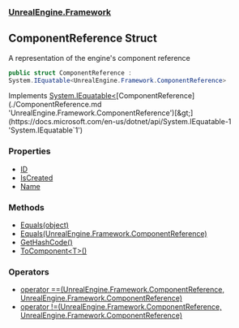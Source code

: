 ### [UnrealEngine.Framework](./UnrealEngine-Framework.md 'UnrealEngine.Framework')
## ComponentReference Struct
A representation of the engine's component reference  
```csharp
public struct ComponentReference :
System.IEquatable<UnrealEngine.Framework.ComponentReference>
```
Implements [System.IEquatable&lt;](https://docs.microsoft.com/en-us/dotnet/api/System.IEquatable-1 'System.IEquatable`1')[ComponentReference](./ComponentReference.md 'UnrealEngine.Framework.ComponentReference')[&gt;](https://docs.microsoft.com/en-us/dotnet/api/System.IEquatable-1 'System.IEquatable`1')  
### Properties
- [ID](./ComponentReference-ID.md 'UnrealEngine.Framework.ComponentReference.ID')
- [IsCreated](./ComponentReference-IsCreated.md 'UnrealEngine.Framework.ComponentReference.IsCreated')
- [Name](./ComponentReference-Name.md 'UnrealEngine.Framework.ComponentReference.Name')
### Methods
- [Equals(object)](./ComponentReference-Equals(object).md 'UnrealEngine.Framework.ComponentReference.Equals(object)')
- [Equals(UnrealEngine.Framework.ComponentReference)](./ComponentReference-Equals(ComponentReference).md 'UnrealEngine.Framework.ComponentReference.Equals(UnrealEngine.Framework.ComponentReference)')
- [GetHashCode()](./ComponentReference-GetHashCode().md 'UnrealEngine.Framework.ComponentReference.GetHashCode()')
- [ToComponent&lt;T&gt;()](./ComponentReference-ToComponent-T-().md 'UnrealEngine.Framework.ComponentReference.ToComponent&lt;T&gt;()')
### Operators
- [operator ==(UnrealEngine.Framework.ComponentReference, UnrealEngine.Framework.ComponentReference)](./ComponentReference-op_Equality(ComponentReference_ComponentReference).md 'UnrealEngine.Framework.ComponentReference.op_Equality(UnrealEngine.Framework.ComponentReference, UnrealEngine.Framework.ComponentReference)')
- [operator !=(UnrealEngine.Framework.ComponentReference, UnrealEngine.Framework.ComponentReference)](./ComponentReference-op_Inequality(ComponentReference_ComponentReference).md 'UnrealEngine.Framework.ComponentReference.op_Inequality(UnrealEngine.Framework.ComponentReference, UnrealEngine.Framework.ComponentReference)')

